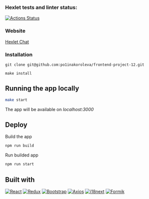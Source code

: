 ### Hexlet tests and linter status:
[![Actions Status](https://github.com/po1inakoroleva/frontend-project-12/actions/workflows/hexlet-check.yml/badge.svg)](https://github.com/po1inakoroleva/frontend-project-12/actions)

### Website
[Hexlet Chat](https://hexlet-chat-7r27.onrender.com)

### Installation
```
git clone git@github.com:po1inakoroleva/frontend-project-12.git
```
```
make install
```
## Running the app locally

```bash
make start
```

The app will be available on _localhost:3000_

## Deploy

Build the app

```bash
npm run build
```

Run builded app

```bash
npm run start
```

## Built with

[![React][React-badge]][React-url]
[![Redux][Redux-badge]][Redux-url]
[![Bootstrap][Bootstrap-badge]][Bootstrap-url]
[![Axios][Axios-badge]][Axios-url]
[![i18next][i18next-badge]][i18next-url]
[![Formik][Formik-badge]][Formik-url]

[React-badge]: https://img.shields.io/badge/React-087ea4?style=flat&logo=react&logoColor=white
[React-url]: https://react.dev

[Redux-badge]: https://img.shields.io/badge/Redux-764abc?style=flat&logo=redux
[Redux-url]: https://redux.js.org

[Bootstrap-badge]: https://img.shields.io/badge/Bootstrap-712CF9?style=flat&logo=bootstrap&logoColor=white
[Bootstrap-url]: https://getbootstrap.com

[i18next-badge]: https://img.shields.io/badge/i18next-26A69A?style=flat&logo=i18next&logoColor=white
[i18next-url]: https://www.i18next.com

[Axios-badge]: https://img.shields.io/badge/Axios-5A29E4?style=flat&logo=axios&logoColor=white
[Axios-url]: https://axios-http.com

[Formik-badge]: https://img.shields.io/badge/Formik-357af3?style=flat&logo=formik
[Formik-url]: https://formik.org

